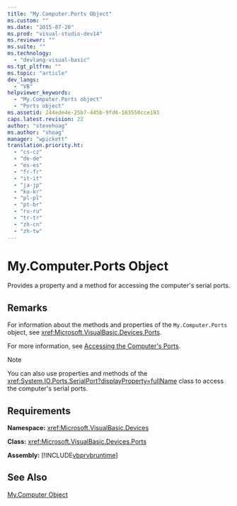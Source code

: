 ```yaml
---
title: "My.Computer.Ports Object"
ms.custom: ""
ms.date: "2015-07-20"
ms.prod: "visual-studio-dev14"
ms.reviewer: ""
ms.suite: ""
ms.technology: 
  - "devlang-visual-basic"
ms.tgt_pltfrm: ""
ms.topic: "article"
dev_langs: 
  - "VB"
helpviewer_keywords: 
  - "My.Computer.Ports object"
  - "Ports object"
ms.assetid: 244ede4e-25b7-445b-9fd6-163550cce193
caps.latest.revision: 22
author: "stevehoag"
ms.author: "shoag"
manager: "wpickett"
translation.priority.ht: 
  - "cs-cz"
  - "de-de"
  - "es-es"
  - "fr-fr"
  - "it-it"
  - "ja-jp"
  - "ko-kr"
  - "pl-pl"
  - "pt-br"
  - "ru-ru"
  - "tr-tr"
  - "zh-cn"
  - "zh-tw"
---
```

# My.Computer.Ports Object
Provides a property and a method for accessing the computer's serial ports.  
  
## Remarks  
 For information about the methods and properties of the `My.Computer.Ports` object, see <xref:Microsoft.VisualBasic.Devices.Ports>.  
  
 For more information, see [Accessing the Computer's Ports](../../../visual-basic\developing-apps\programming\computer-resources/accessing-the-computer-s-ports.md).  
  
> [!NOTE]
>  You can also use properties and methods of the <xref:System.IO.Ports.SerialPort?displayProperty=fullName> class to access the computer's serial ports.  
  
## Requirements  
 **Namespace:** <xref:Microsoft.VisualBasic.Devices>  
  
 **Class:** <xref:Microsoft.VisualBasic.Devices.Ports>  
  
 **Assembly:** [!INCLUDE[vbprvbruntime](../../../visual-basic\language-reference\objects/includes/vbprvbruntime_md.md)]  
  
## See Also  
 [My.Computer Object](../../../visual-basic\language-reference\objects/my-computer-object.md)
